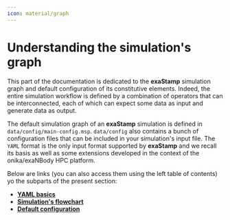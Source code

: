 ```yaml
---
icon: material/graph
---
```


# **Understanding the simulation's graph**

This part of the documentation is dedicated to the **exaStamp** simulation graph and default configuration of its constitutive elements. Indeed, the entire simulation workflow is defined by a combination of operators that can be interconnected, each of which can expect some data as input and generate data as output.

The default simulation graph of an **exaStamp** simulation is defined in `data/config/main-config.msp`. `data/config` also contains a bunch of configuration files that can be included in your simulation's input file. The `YAML` format is the only input format supported by **exaStamp** and we recall its basis as well as some extensions developed in the context of the onika/exaNBody HPC platform.

Below are links (you can also access them using the left table of contents) yo the subparts of the present section:

- [**YAML basics**](YAML_basics.md)
- [**Simulation's flowchart**](simulation_flowchart.md)
- [**Default configuration**](DefaultYAML.md)
    
  